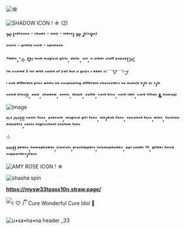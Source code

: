 ![🕸️](https://github.com/user-attachments/assets/ab3f780d-dea3-4b68-ae56-786266df83cc)



![SHADOW ICON ! ☆ (2)](https://github.com/user-attachments/assets/bc4adb0e-e3cb-449f-ade1-c0b626480e4a)




  **୨୧ ꒰ˢᵉᵗˢᵘⁿᵃ ⁻ ˢʰᵃᵈˢ ⁻ ᵃᵐʸ ⁻ ᵐᵉʳᵒ꒱ ୨୧ ♪⁽^∇^⁾**  
  
   
  **ˢᵒⁿⁱᶜ ⁻ ᵖʳᵉᵗᵗʸ ᶜᵘʳᵉ  ⁻ ˢᵖˡᵃᵗᵒᵒⁿ**

  **⁷ᵗᵉᵉⁿ₊˚⊹**
**♡ᴵ ˡᵒᵛᵉ ᵐᵃᵍⁱᶜᵃˡ ᵍⁱʳˡˢ, ᵈᵒˡˡˢ, ᵃʳᵗ, ⁿ ᵒᵗʰᵉʳ ˢᵗᵘᶠᶠ ʸᵃʸᵃʸ!𓏵**

**ⁱᵐ ˢᶜᵃʳᵉᵈ ² ⁱⁿᵗ ʷⁱᵗʰ ˢᵒᵐᵉ ᵒᶠ ʸᵃˡˡ ᵇᵘᵗ ᵘ ᵍᵘʸˢ ʳ ᵏᵉʷˡ** ᵒ⁽*￣▽￣*⁾ブ

**ⁱ ᵘˢᵉ ᵈⁱᶠᶠᵉʳᵉⁿᵗ ᵖʳⁿˢ ʷʰᵉⁿ ⁱᵐ ᶜᵒˢᵖˡᵃʸⁱⁿᵍ ᵈⁱᶠᶠᵉʳᵉⁿᵗ ᶜʰᵃʳᵃᶜᵗᵉʳˢ ˢᵒ ᵐᵃⁱⁿˡʸ ʰ/ʰ ᵒʳ ˢ/ʰ**

**ˢᵒᵐᵉ ᵏⁱⁿˢ!!, ᵃᵐʸ, ˢʰᵃᵈᵒʷ, ˢᵒⁿⁱᶜ, ᵇˡᵃᶻᵉ, ᶜᵃˡˡⁱᵉ, ᶜᵘʳᵉ ᵏⁱˢˢ, ᶜᵘʳᵉ ⁱᵈᵒˡ, ᶜᵘʳᵉ ˡⁱˡˡⁱᵃⁿ & ᵏᵒᵐᵘᵍⁱ**


 ![Image](https://github.com/user-attachments/assets/3381f805-db10-4d8d-92c5-f701a3fdee45)

**ᴾᴸᶻ ᴵᴺᵀ!!! ˢᵒⁿⁱᶜ ᶠᵃⁿˢ, ᵖʳᵉᶜᵘʳᵉ, ᵐᵃᵍⁱᶜᵃˡ ᵍⁱʳˡ ᶠᵃⁿˢ, ᵐʰ/ᵉᵃʰ ᶠᵃⁿˢ, ᵛᵒᶜᵃˡᵒⁱᵈ ᶠᵃⁿˢ,ʷⁱⁿˣ, ᶠᵃˢʰⁱᵒⁿ ᵉⁿʲᵒʸᵉʳˢ,ˢᵒⁿⁱᶜ ʰⁱᵍʰˢᶜʰᵒᵒˡ ᵃˢʸˡᵘᵐ ᶠᵃⁿˢ**

⊹

**ᴰᴺᴵ!! ᵖᵉᵈᵒˢ,ʰᵒᵐᵒᵖʰᵒᵇᵉˢ,ᶻⁱᵒⁿⁱˢᵗˢ,ᵖʳᵒˢʰⁱᵖᵖᵉʳˢ,ⁱˢˡᵃᵐᵒᵖʰᵒᵇᵉˢ, ᵖᵖˡ ᵘⁿᵈᵉʳ ¹⁵, ᵍˡⁱᵗᵗᵉʳ ᶠᵒʳᶜᵉ ˢᵘᵖᵖᵒʳᵗᵉʳˢ/ᶠᵃⁿˢ**



![AMY ROSE ICON ! ☆](https://github.com/user-attachments/assets/6e1888e8-cf8d-4205-bc67-6bdc0a2f710a)

 
![shasha spin](https://github.com/user-attachments/assets/d55d808b-9f17-4d19-bbd9-02cced42dca4)



 
 **https://mysw33tpass10n.straw.page/** 
 
![꒰ ♡ ꒱ྀི Cure Wonderful   Cure Idol 🍥](https://github.com/user-attachments/assets/5a6ee59d-8483-4df4-947d-4694fb4ec784)



![u•sa•ha•na header _33](https://github.com/user-attachments/assets/f2548cca-22a6-42e0-8e6c-553eab1bb307)


